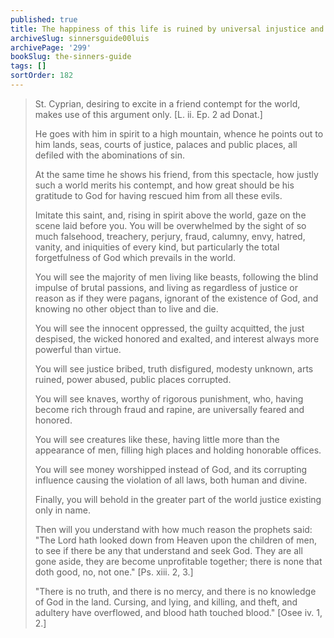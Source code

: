 ```yaml
---
published: true
title: The happiness of this life is ruined by universal injustice and madness
archiveSlug: sinnersguide00luis
archivePage: '299'
bookSlug: the-sinners-guide
tags: []
sortOrder: 182
---
```


> St. Cyprian, desiring to excite in a friend contempt for the world, makes use of this argument only. [L. ii. Ep. 2 ad Donat.]
>
> He goes with him in spirit to a high mountain, whence he points out to him lands, seas, courts of justice, palaces and public places, all defiled with the abominations of sin.
>
> At the same time he shows his friend, from this spectacle, how justly such a world merits his contempt, and how great should be his gratitude to God for having rescued him from all these evils.
>
> Imitate this saint, and, rising in spirit above the world, gaze on the scene laid before you. You will be overwhelmed by the sight of so much falsehood, treachery, perjury, fraud, calumny, envy, hatred, vanity, and iniquities of every kind, but particularly the total forgetfulness of God which prevails in the world.
>
> You will see the majority of men living like beasts, following the blind impulse of brutal passions, and living as regardless of justice or reason as if they were pagans, ignorant of the existence of God, and knowing no other object than to live and die.
>
> You will see the innocent oppressed, the guilty acquitted, the just despised, the wicked honored and exalted, and interest always more powerful than virtue.
>
> You will see justice bribed, truth disfigured, modesty unknown, arts ruined, power abused, public places corrupted.
>
> You will see knaves, worthy of rigorous punishment, who, having become rich through fraud and rapine, are universally feared and honored.
>
> You will see creatures like these, having little more than the appearance of men, filling high places and holding honorable offices.
>
> You will see money worshipped instead of God, and its corrupting influence causing the violation of all laws, both human and divine.
>
> Finally, you will behold in the greater part of the world justice existing only in name.
>
> Then will you understand with how much reason the prophets said: "The Lord hath looked down from Heaven upon the children of men, to see if there be any that understand and seek God. They are all gone aside, they are become unprofitable together; there is none that doth good, no, not one." [Ps. xiii. 2, 3.]
>
> "There is no truth, and there is no mercy, and there is no knowledge of God in the land. Cursing, and lying, and killing, and theft, and adultery have overflowed, and blood hath touched blood." [Osee iv. 1, 2.]
